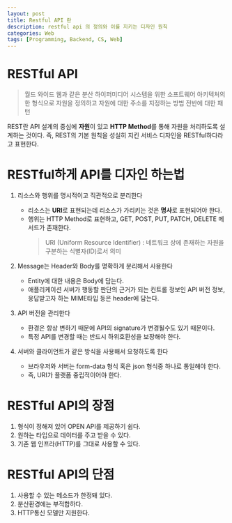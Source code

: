 ```yaml
---
layout: post
title: Restful API 란
description: restful api 의 정의와 이를 지키는 디자인 원칙
categories: Web
tags: [Programming, Backend, CS, Web]
---
```


# RESTful API

> 월드 와이드 웹과 같은 분산 하이퍼미디어 시스템을 위한 소프트웨어 아키텍처의 한 형식으로 자원을 정의하고 자원에 대한 주소를 지정하는 방법 전반에 대한 패턴

REST란 API 설계의 중심에 <b>자원</b>이 있고 <b>HTTP Method</b>를 통해 자원을 처리하도록 설계하는 것이다. 즉, REST의 기본 원칙을 성실히 지킨 서비스 디자인을 RESTful하다라고 표현한다.

# RESTful하게 API를 디자인 하는법

1. 리소스와 행위를 명시적이고 직관적으로 분리한다

    - 리소스는 <b>URI</b>로 표현되는데 리소스가 가리키는 것은 <b>명사</b>로 표현되어야 한다.
    - 행위는 HTTP Method로 표현하고, GET, POST, PUT, PATCH, DELETE 메서드가 존재한다.
        > URI (Uniform Resource Identifier) : 네트워크 상에 존재하는 자원을 구분하는 식별자(ID)로서 의미

2. Message는 Header와 Body를 명확하게 분리해서 사용한다

    - Entity에 대한 내용은 Body에 담는다.
    - 애플리케이션 서버가 행동할 판단의 근거가 되는 컨트롤 정보인 API 버전 정보, 응답받고자 하는 MIME타입 등은 header에 담는다.

3. API 버전을 관리한다

    - 환경은 항상 변하기 때문에 API의 signature가 변경될수도 있기 때문이다.
    - 특정 API를 변경할 때는 반드시 하위호환성을 보장해야 한다.

4. 서버와 클라이언트가 같은 방식을 사용해서 요청하도록 한다
    - 브라우저와 서버는 form-data 형식 혹은 json 형식중 하나로 통일해야 한다.
    - 즉, URI가 플랫폼 중립적이어야 한다.

# RESTful API의 장점

1. 형식이 정해져 있어 OPEN API를 제공하기 쉽다.
2. 원하는 타입으로 데이터를 주고 받을 수 있다.
3. 기존 웹 인프라(HTTP)를 그대로 사용할 수 있다.

# RESTful API의 단점

1. 사용할 수 있는 메소드가 한정돼 있다.
2. 분산환경에는 부적합하다.
3. HTTP통신 모델만 지원한다.
